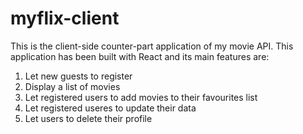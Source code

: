 # myflix-client

This is the client-side counter-part application of my movie API. This application has been built with React and its main features are:

1. Let new guests to register
2. Display a list of movies
3. Let registered users to add movies to their favourites list
4. Let registered useres to update their data
5. Let users to delete their profile
